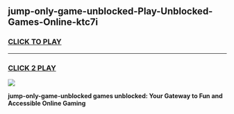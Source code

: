 
## jump-only-game-unblocked-Play-Unblocked-Games-Online-ktc7i
<h3>
<a href="https://premium76.site?title=jump-only-game-unblocked&ref=25A">CLICK TO PLAY</a></h3>
<hr>

<h3>
<a href="https://premium76.site?title=jump-only-game-unblocked&ref=25A">CLICK 2 PLAY</a>
  
</h3>

<a href="https://premium76.site?title=jump-only-game-unblocked&ref=25A"><img src="https://clearcache.store/games.png"></a>


**jump-only-game-unblocked games unblocked: Your Gateway to Fun and Accessible Online Gaming**

